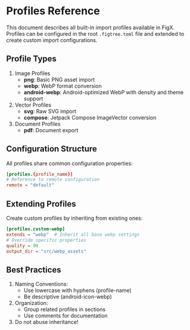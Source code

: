 # Profiles Reference

This document describes all built-in import profiles available in FigX. Profiles can be configured in the root `.figtree.toml` file and extended to create custom import configurations.

## Profile Types
1. Image Profiles
    - **png**: Basic PNG asset import
    - **webp**: WebP format conversion
    - **android-webp**: Android-optimized WebP with density and theme support
2. Vector Profiles
    - **svg**: Raw SVG import
    - **compose**: Jetpack Compose ImageVector conversion
3. Document Profiles
    - **pdf**: Document export

## Configuration Structure
All profiles share common configuration properties:

```toml
[profiles.{profile_name}]
# Reference to remote configuration
remote = "default"
```

## Extending Profiles
Create custom profiles by inheriting from existing ones:

```toml
[profiles.custom-webp]
extends = "webp"  # Inherit all base webp settings
# Override specific properties
quality = 90
output_dir = "src/webp_assets"
```

## Best Practices
1. Naming Conventions:
    - Use lowercase with hyphens (profile-name)
    - Be descriptive (android-icon-webp)
2. Organization:
    - Group related profiles in sections
    - Use comments for documentation
3. Do not abuse inheritance!

